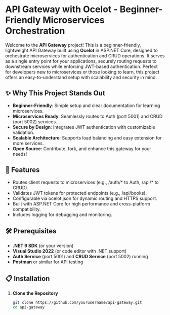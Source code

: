 ﻿# API Gateway with Ocelot - Beginner-Friendly Microservices Orchestration

Welcome to the **API Gateway** project! This is a beginner-friendly, lightweight API Gateway built using **Ocelot** in ASP.NET Core, designed to orchestrate microservices for authentication and CRUD operations. It serves as a single entry point for your applications, securely routing requests to downstream services while enforcing JWT-based authentication. Perfect for developers new to microservices or those looking to learn, this project offers an easy-to-understand setup with scalability and security in mind.

## ✨ Why This Project Stands Out
- **Beginner-Friendly**: Simple setup and clear documentation for learning microservices.
- **Microservices Ready**: Seamlessly routes to Auth (port 5001) and CRUD (port 5002) services.
- **Secure by Design**: Integrates JWT authentication with customizable validation.
- **Scalable Architecture**: Supports load balancing and easy extension for more services.
- **Open Source**: Contribute, fork, and enhance this gateway for your needs!

## 🚀 Features
- Routes client requests to microservices (e.g., /auth/* to Auth, /api/* to CRUD).
- Validates JWT tokens for protected endpoints (e.g., /api/books).
- Configurable via ocelot.json for dynamic routing and HTTPS support.
- Built with ASP.NET Core for high performance and cross-platform compatibility.
- Includes logging for debugging and monitoring.

## 🛠️ Prerequisites
- **.NET 9 SDK** (or your version)
- **Visual Studio 2022** (or code editor with .NET support)
- **Auth Service** (port 5001) and **CRUD Service** (port 5002) running
- **Postman** or similar for API testing

## 📋 Installation
1. **Clone the Repository**
   ```bash
   git clone https://github.com/yourusername/api-gateway.git
   cd api-gateway
